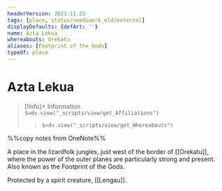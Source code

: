 ```yaml
---
headerVersion: 2023.11.25
tags: [place, status/needswork_old/external]
displayDefaults: {defArt: ''}
name: Azta Lekua
whereabouts: Orekatu
aliases: [Footprint of the Gods]
typeOf: place
---
```

# Azta Lekua
>[!info]+ Information  
> `$=dv.view("_scripts/view/get_Affiliations")`  
>> `$=dv.view("_scripts/view/get_Whereabouts")`

%%copy notes from OneNote%%

A place in the lizardfolk jungles, just west of the border of [[Orekatu]], where the power of the outer planes are particularly strong and present. Also known as the Footprint of the Gods. 

Protected by a spirit creature, [[Lengau]].

